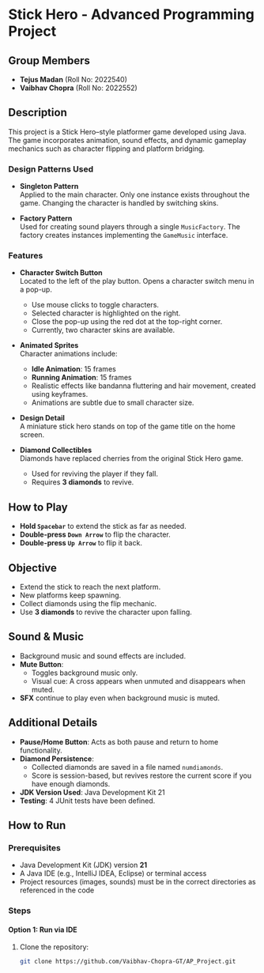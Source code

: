 # Stick Hero - Advanced Programming Project

## Group Members
- **Tejus Madan** (Roll No: 2022540)  
- **Vaibhav Chopra** (Roll No: 2022552)

## Description

This project is a Stick Hero–style platformer game developed using Java. The game incorporates animation, sound effects, and dynamic gameplay mechanics such as character flipping and platform bridging.

### Design Patterns Used

- **Singleton Pattern**  
  Applied to the main character. Only one instance exists throughout the game. Changing the character is handled by switching skins.

- **Factory Pattern**  
  Used for creating sound players through a single `MusicFactory`. The factory creates instances implementing the `GameMusic` interface.

### Features

- **Character Switch Button**  
  Located to the left of the play button. Opens a character switch menu in a pop-up.  
  - Use mouse clicks to toggle characters.  
  - Selected character is highlighted on the right.  
  - Close the pop-up using the red dot at the top-right corner.  
  - Currently, two character skins are available.

- **Animated Sprites**  
  Character animations include:
  - **Idle Animation**: 15 frames  
  - **Running Animation**: 15 frames  
  - Realistic effects like bandanna fluttering and hair movement, created using keyframes.  
  - Animations are subtle due to small character size.

- **Design Detail**  
  A miniature stick hero stands on top of the game title on the home screen.

- **Diamond Collectibles**  
  Diamonds have replaced cherries from the original Stick Hero game.  
  - Used for reviving the player if they fall.  
  - Requires **3 diamonds** to revive.

## How to Play

- **Hold `Spacebar`** to extend the stick as far as needed.
- **Double-press `Down Arrow`** to flip the character.
- **Double-press `Up Arrow`** to flip it back.

## Objective

- Extend the stick to reach the next platform.
- New platforms keep spawning.
- Collect diamonds using the flip mechanic.
- Use **3 diamonds** to revive the character upon falling.

## Sound & Music

- Background music and sound effects are included.
- **Mute Button**:  
  - Toggles background music only.  
  - Visual cue: A cross appears when unmuted and disappears when muted.
- **SFX** continue to play even when background music is muted.

## Additional Details

- **Pause/Home Button**: Acts as both pause and return to home functionality.
- **Diamond Persistence**:  
  - Collected diamonds are saved in a file named `numdiamonds`.
  - Score is session-based, but revives restore the current score if you have enough diamonds.
- **JDK Version Used**: Java Development Kit 21
- **Testing**: 4 JUnit tests have been defined.

## How to Run

### Prerequisites

- Java Development Kit (JDK) version **21**
- A Java IDE (e.g., IntelliJ IDEA, Eclipse) or terminal access
- Project resources (images, sounds) must be in the correct directories as referenced in the code

### Steps

#### Option 1: Run via IDE
1. Clone the repository:
   ```bash
   git clone https://github.com/Vaibhav-Chopra-GT/AP_Project.git
